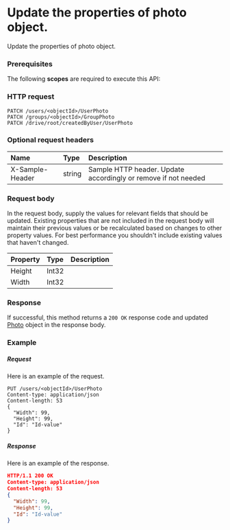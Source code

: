 # Update the properties of photo object.

Update the properties of photo object.
### Prerequisites
The following **scopes** are required to execute this API: 
### HTTP request
<!-- { "blockType": "ignored" } -->
```http
PATCH /users/<objectId>/UserPhoto
PATCH /groups/<objectId>/GroupPhoto
PATCH /drive/root/createdByUser/UserPhoto
```
### Optional request headers
| Name       | Type | Description|
|:-----------|:------|:----------|
| X-Sample-Header  | string  | Sample HTTP header. Update accordingly or remove if not needed|

### Request body
In the request body, supply the values for relevant fields that should be updated. Existing properties that are not included in the request body will maintain their previous values or be recalculated based on changes to other property values. For best performance you shouldn't include existing values that haven't changed.

| Property	   | Type	|Description|
|:---------------|:--------|:----------|
|Height|Int32||
|Width|Int32||

### Response
If successful, this method returns a `200 OK` response code and updated [Photo](../resources/photo.md) object in the response body.
### Example
##### Request
Here is an example of the request.
<!-- {
  "blockType": "request",
  "name": "update_photo"
}-->
```http
PUT /users/<objectId>/UserPhoto
Content-type: application/json
Content-length: 53
{
  "Width": 99,
  "Height": 99,
  "Id": "Id-value"
}
```
##### Response
<!-- {
  "blockType": "response",
  "truncated": false,
  "@odata.type": "photo"
} -->
Here is an example of the response.
```json
HTTP/1.1 200 OK
Content-type: application/json
Content-length: 53
{
  "Width": 99,
  "Height": 99,
  "Id": "Id-value"
}
```

<!-- uuid: c462947f-3471-431a-9dcb-4a4c86416a6b
2015-10-16 16:12:42 UTC -->
<!-- {
  "type": "#page.annotation",
  "description": "Update the properties of photo object.",
  "keywords": "",
  "section": "documentation",
  "tocPath": ""
}-->
